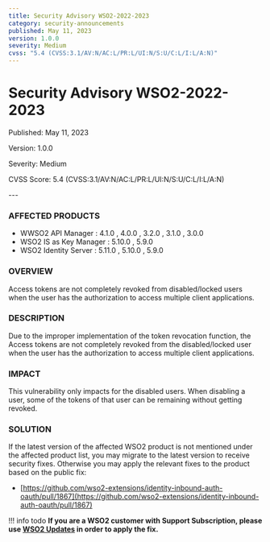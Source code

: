 ```yaml
---
title: Security Advisory WSO2-2022-2023
category: security-announcements
published: May 11, 2023
version: 1.0.0
severity: Medium
cvss: "5.4 (CVSS:3.1/AV:N/AC:L/PR:L/UI:N/S:U/C:L/I:L/A:N)"
---
```


# Security Advisory WSO2-2022-2023

<p class="doc-info">Published: May 11, 2023</p>
<p class="doc-info">Version: 1.0.0</p>
<p class="doc-info">Severity: Medium</p>
<p class="doc-info">CVSS Score: 5.4 (CVSS:3.1/AV:N/AC:L/PR:L/UI:N/S:U/C:L/I:L/A:N)</p>
---

### AFFECTED PRODUCTS
* WWSO2 API Manager : 4.1.0 , 4.0.0 , 3.2.0 , 3.1.0 , 3.0.0
* WSO2 IS as Key Manager : 5.10.0 , 5.9.0
* WSO2 Identity Server : 5.11.0 , 5.10.0 , 5.9.0

### OVERVIEW
Access tokens are not completely revoked from disabled/locked users when the user has the authorization to
access multiple client applications.


### DESCRIPTION
Due to the improper implementation of the token revocation function, the Access tokens are not completely
revoked from the disabled/locked user when the user has the authorization to access multiple client
applications.


### IMPACT
This vulnerability only impacts for the disabled users. When disabling a user, some of the tokens of that user
can be remaining without getting revoked.


### SOLUTION
If the latest version of the affected WSO2 product is not mentioned under the affected product list, you may migrate to the latest version to receive security fixes. Otherwise you may apply the relevant fixes to the product based on the public fix: 

* [https://github.com/wso2-extensions/identity-inbound-auth-oauth/pull/1867](https://github.com/wso2-extensions/identity-inbound-auth-oauth/pull/1867)


!!! info todo
    **If you are a WSO2 customer with Support Subscription, please use [WSO2 Updates](https://wso2.com/updates/) in order to apply the fix.**

